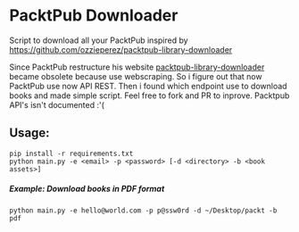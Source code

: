 # PacktPub Downloader

Script to download all your PacktPub inspired by https://github.com/ozzieperez/packtpub-library-downloader

Since PacktPub restructure his website [packtpub-library-downloader](https://github.com/ozzieperez/packtpub-library-downloader) became obsolete because use webscraping. So i figure out that now PacktPub  use now API REST. Then i found which endpoint use to download books and made simple script. Feel free to fork and PR to inprove. Packtpub API's isn't documented :'(

## Usage:
    pip install -r requirements.txt
	python main.py -e <email> -p <password> [-d <directory> -b <book assets>]

##### Example: Download books in PDF format
	python main.py -e hello@world.com -p p@ssw0rd -d ~/Desktop/packt -b pdf
